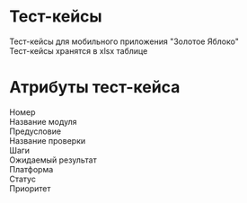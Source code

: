 # Тест-кейсы
Тест-кейсы для мобильного приложения "Золотое Яблоко"  
Тест-кейсы хранятся в xlsx таблице

# Атрибуты тест-кейса
Номер  
Название модуля  
Предусловие  
Название проверки  
Шаги  
Ожидаемый результат  
Платформа  
Статус  
Приоритет  
